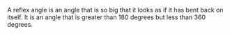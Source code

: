 A reflex angle is an angle that is so big that it looks as if it has
bent back on itself. It is an angle that is greater than 180 degrees but
less than 360 degrees.
